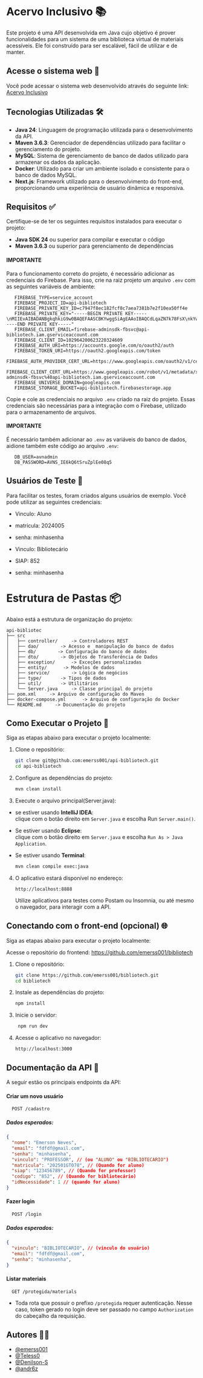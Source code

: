 # Acervo Inclusivo 📚

Este projeto é uma API desenvolvida em Java cujo objetivo é prover funcionalidades para um sistema de uma biblioteca virtual de materiais acessíveis. Ele foi construído para ser escalável, fácil de utilizar e de manter.

## Acesse o sistema web 🚀
Você pode acessar o sistema web desenvolvido através do seguinte link: [Acervo Inclusivo](https://bibliotech-indol.vercel.app/)

## Tecnologias Utilizadas 🛠️
- **Java 24**: Linguagem de programação utilizada para o desenvolvimento da API.
- **Maven 3.6.3**: Gerenciador de dependências utilizado para facilitar o gerenciamento do projeto.
- **MySQL**: Sistema de gerenciamento de banco de dados utilizado para armazenar os dados da aplicação.
- **Docker**: Utilizado para criar um ambiente isolado e consistente para o banco de dados MySQL.
- **Next.js**: Framework utilizado para o desenvolvimento do front-end, proporcionando uma experiência de usuário dinâmica e responsiva.

## Requisitos ✅

Certifique-se de ter os seguintes requisitos instalados para executar o projeto:
- **Java SDK 24** ou superior para compilar e executar o código
- **Maven 3.6.3** ou superior para gerenciamento de dependências

#### IMPORTANTE
Para o funcionamento correto do projeto, é necessário adicionar as credenciais do Firebase. Para isso, crie na raiz projeto um arquivo `.env` com as seguintes variáveis de ambiente:

```dotenv
   FIREBASE_TYPE=service_account
   FIREBASE_PROJECT_ID=api-bibliotech
   FIREBASE_PRIVATE_KEY_ID=c7947f8ec182fcf8c7aea7381b7e2f10ea50ff4e
   FIREBASE_PRIVATE_KEY="-----BEGIN PRIVATE KEY-----\nMIIEvAIBADANBgkqhkiG9w0BAQEFAASCBKYwggSiAgEAAoIBAQCdLqaZN7k78FsX\nkYwfCQRRs3rBMzBqMXMCSgfiR6UilTcQbNqkhWfPIf9Kcvrkkuy78zZDBYy0ASqf\nPgDd0fMdpztVuOAgfdMnz+MCRjpavVwe4lZZQIbTDl911KzXT40Yvu91Y+GGX+1l\n0eLtfRpgktyqAGcbK+KMrCjzeqmCN1Z54pw8djptCK1/q3zCvoaabh7ry76xegUH\nFdwdrxJMvJHiqdCrM20jakzXUYlqt/rZEMkjk4LtbszAN5pJA3zIGCAxM0b6UHoU\nfsQ+3Vj+j1Bfxuc4LP15sX3ek+OD3h84St3wmnc836p2WbpczDut225HWQmq1Tkm\nAVfMqNbtAgMBAAECggEAA0UDZ6gCVSYaivq21rVuDtIEMW0iam8VZJyMHe+eFoJS\nlyegg7AXuPYM1KxgHi2VOZKlVA8TPnJQw+e7BmI1463FHPMfzGU5pXgcUYGK+LS8\nLBNKtwgR1eWUZEPUhZUMyxE7s24stIodytKrHQQPbqdXajzgaC8JQyJYprnsOT5r\nlqr4l2Spi4Enp0FVslUhjphPTgsYdDo+H6Q1wCncnNv6QCRxJXi0bAIrWvzv4aFo\n1WnEasmJ7/0xnitgzIj8aT6Ol1+ad5Z/B4YvJo8PE9iSG1hMqxB5pdXvsBfrBFi+\nYZWRPNG+86ZAG++I069/S/P42v4YMQYtPmz9qcSZeQKBgQDQ2/4VOvjnP24h+KC+\naA5CCCFgOEPimeDZhWHrqnZM/eb9DVrAbgVsFZM17rgwA1FsQPUJqZ8pfumD7TPp\nuhJB2e45DcH8vScxr0FqH++8Ms2srKf0neK6d9ckHuTxwABlMpI3u20hY/G0VNiN\n6/brGSscMGZLtUIVAryFuX61eQKBgQDAqLnl6ROc2mBxQRf913VG1FTutVVYfK83\nQ9vFMGVFbkWHSkOB3bfcBSNPNwnzqGn9qAEdN/SuxoVbuPW0nLDsZG2he5Je0ARo\nXL/IrnOemQa08ef4fyDEnY8jPPbMiJ4SOG7t9qWz2qzwUk1XlyC24woGUwyfO+Dt\nqRHR4qqUFQKBgBPWoZbAqD3G354ocJRFa/1HqmvqTEBs31ep/LgW0+/SOiuVJiab\nDLbMgdQgnawp1IUU0nGdg/m8DVAzqrerrepFWgRfUyq/iMaGYA9Fg078AF9Dcxyg\nFpYhpfTPXm28EA2MtSjIC8CdLqszV/J7FFQWaurdigns6J74SJHnIar5AoGACpd8\nGOK2fFIZKUDN49u7i9hSjwkTFxlLvLsTUwT1HFsSoXx4t6QL3qG9rjY1atrgcNyS\nqxuPbShm3oMNpw9SPrzKti0IAARpqZ8nwA2vN5HsJ3iBK0057PVIkERiwR3lqtTF\nbHm55GhqR5AOxnj9iHB09aINOJffJtG7tBFFFX0CgYB2cKIPJ/6L9tH/fYiDEuQg\nh6pRjLccBXstJXxIjDVB317pbfg/RvVgUku522tqItU+CbwIgz7PNUnNhzyU/zKk\ny3KF+4yF0BoNyHCrFn2EQcPbAaxLDsNOidLbyLWQyEuw1FtVNqPmp/M3nPNVyW1A\npY/SXdOHJOWBxu1Y36bE0w==\n-----END PRIVATE KEY-----"
   FIREBASE_CLIENT_EMAIL=firebase-adminsdk-fbsvc@api-bibliotech.iam.gserviceaccount.com
   FIREBASE_CLIENT_ID=102964200623220324609
   FIREBASE_AUTH_URI=https://accounts.google.com/o/oauth2/auth
   FIREBASE_TOKEN_URI=https://oauth2.googleapis.com/token
   FIREBASE_AUTH_PROVIDER_CERT_URL=https://www.googleapis.com/oauth2/v1/certs
   FIREBASE_CLIENT_CERT_URL=https://www.googleapis.com/robot/v1/metadata/x509/firebase-adminsdk-fbsvc%40api-bibliotech.iam.gserviceaccount.com
   FIREBASE_UNIVERSE_DOMAIN=googleapis.com
   FIREBASE_STORAGE_BUCKET=api-bibliotech.firebasestorage.app
```

Copie e cole as credenciais no arquivo `.env` criado na raiz do projeto. Essas credenciais são necessárias para a integração com o Firebase, utilizado para o armazenamento de arquivos.
#### IMPORTANTE
É necessário também adicionar ao `.env` as variáveis do banco de dados, aidione também este código ao arquivo `.env`:

```dotenv
   DB_USER=avnadmin
   DB_PASSWORD=AVNS_IE6kQ6tSruZplEe08q5
```

## Usuários de Teste 👤
Para facilitar os testes, foram criados alguns usuários de exemplo. Você pode utilizar as seguintes credenciais:

- Vinculo: Aluno
- matricula: 2024005
- senha: minhasenha


- Vinculo: Bibliotecário
- SIAP: 852
- senha: minhasenha

# Estrutura de Pastas 📦

Abaixo está a estrutura de organização do projeto:

```
api-bibliotec
├── src
│   ├── controller/     -> Controladores REST
│   ├── dao/        -> Acesso e  manipulação do banco de dados
│   ├── db/        -> Configuração do banco de dados
│   ├── dto/        -> Objetos de Transferência de Dados
│   ├── exception/      -> Exceções personalizadas
│   ├── entity/      -> Modelos de dados
│   ├── service/        -> Lógica de negócios
│   ├── type/       -> Tipos de dados
│   ├── util/       -> Utilitários
│   └── Server.java     -> Classe principal do projeto
├── pom.xml     -> Arquivo de configuração do Maven
├── docker-compose.yml      -> Arquivo de configuração do Docker
└── README.md     -> Documentação do projeto
```


## Como Executar o Projeto 🚀
Siga as etapas abaixo para executar o projeto localmente:

1. Clone o repositório:
    ```bash
    git clone git@github.com:emerss001/api-bibliotech.git
    cd api-bibliotech
    ```

2. Configure as dependências do projeto:
   ```bash
   mvn clean install
   ```

3. Execute o arquivo principal(Server.java):
- se estiver usando **IntelliJ IDEA**:  
  clique com o botão direito em ```Server.java``` e escolha Run ```Server.main()```.


- Se estiver usando **Eclipse**:  
  clique com o botão direito em ```Server.java``` e escolha ```Run As > Java Application```.


- Se estiver usando **Terminal**:
    ```bash
    mvn clean compile exec:java
    ```


4. O aplicativo estará disponível no endereço:
   ```
   http://localhost:8888
   ```
    Utilize aplicativos para testes como Postam ou Insomnia, ou até mesmo o navegador, para interagir com a API.

## Conectando com o front-end (opcional) 🌐
Siga as etapas abaixo para executar o projeto localmente:

Acesse o repositório do frontend: https://github.com/emerss001/bibliotech

1. Clone o repositório:
    ```bash
    git clone https://github.com/emerss001/bibliotech.git
    cd bibliotech
    ```
2. Instale as dependências do projeto:
   ```bash
   npm install
   ```
3. Inicie o servidor:
   ```bash
    npm run dev
    ```
4. Acesse o aplicativo no navegador:
   ```
   http://localhost:3000
   ```



## Documentação da API 📖
A seguir estão os principais endpoints da API:

#### Criar um novo usuário

```
  POST /cadastro
```
##### Dados esperados:
```json lines
{
  "nome": "Emerson Neves",
  "email": "fdfdf@gmail.com",
  "senha": "minhasenha",
  "vinculo": "PROFESSOR", // (ou "ALUNO" ou "BIBLIOTECARIO")
  "matricula": "202501GT078", // (Quando for aluno)
  "siap": "123456789", // (Quando for professor)
  "codigo": "852", // (Quando for bibliotecário)
  "idNecessidade": 1 // (quando for aluno)
}
```

#### Fazer login

```
  POST /login
```
##### Dados esperados:
```json lines
{
  "vinculo": "BIBLIOTECARIO", // (vinculo do usuário)
  "email": "fdfdf@gmail.com",
  "senha": "minhasenha",
}
```

#### Listar materiais 

```
  GET /protegida/materials
```
- Toda rota que possuir o prefixo `/protegida` requer autenticação. Nesse caso, token gerado no login deve ser passado no campo `Authorization` do cabeçalho da requisição.

## Autores 👨‍💻
- [@emerss001](https://github.com/emerss001)
- [@Teless0](https://github.com/Teless0)
- [@Denilson-S](https://github.com/Denilson-S)
- [@andr6z](https://github.com/andr6z)    

